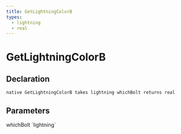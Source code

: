 ```yaml
---
title: GetLightningColorB
types:
  - lightning
  - real
---
```


# GetLightningColorB

## Declaration

```
native GetLightningColorB takes lightning whichBolt returns real
```

## Parameters
<dl>
  <dt>whichBolt `lightning`</dt>
  <dd></dd>
</dl>